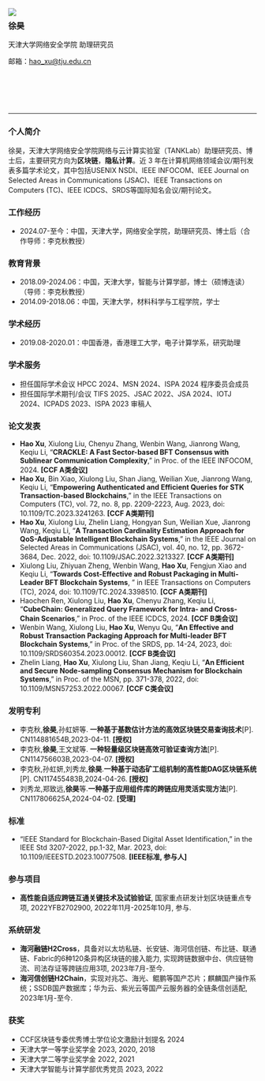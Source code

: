 
<img align="left" src="https://github.com/user-attachments/assets/87ea0384-254d-43b9-b2a4-a71e80e6e472"/>

### **徐昊**

天津大学网络安全学院 助理研究员

邮箱：hao_xu@tju.edu.cn

<br>
<br>
<br>
<br>

---

### **个人简介**
徐昊，天津大学网络安全学院网络与云计算实验室（TANKLab）助理研究员、博士后，主要研究方向为**区块链**，**隐私计算**。近 3 年在计算机网络领域会议/期刊发表多篇学术论文，其中包括USENIX NSDI、IEEE INFOCOM、IEEE Journal on Selected Areas in Communications (JSAC)、IEEE Transactions on Computers (TC)、IEEE ICDCS、SRDS等国际知名会议/期刊论文。

### **工作经历**
*	2024.07-至今：中国，天津大学，网络安全学院，助理研究员、博士后（合作导师：李克秋教授）

### **教育背景**
*	2018.09-2024.06：中国，天津大学，智能与计算学部，博士（硕博连读）（导师：李克秋教授）
*	2014.09-2018.06：中国，天津大学，材料科学与工程学院，学士

### **学术经历**
*	2019.08-2020.01：中国香港，香港理工大学，电子计算学系，研究助理
  
### **学术服务**
*	担任国际学术会议 HPCC 2024、MSN 2024、ISPA 2024 程序委员会成员
*	担任国际学术期刊/会议 TIFS 2025、JSAC 2022、JSA 2024、IOTJ 2024、ICPADS 2023、ISPA 2023 审稿人

### **论文发表**
*	**Hao Xu**, Xiulong Liu, Chenyu Zhang, Wenbin Wang, Jianrong Wang, Keqiu Li, “**CRACKLE: A Fast Sector-based BFT Consensus with Sublinear Communication Complexity**,” in Proc. of the IEEE INFOCOM, 2024. **[CCF A类会议]**
*	**Hao Xu**, Bin Xiao, Xiulong Liu, Shan Jiang, Weilian Xue, Jianrong Wang, Keqiu Li, “**Empowering Authenticated and Efficient Queries for STK Transaction-based Blockchains**,” in the IEEE Transactions on Computers (TC), vol. 72, no. 8, pp. 2209-2223, Aug. 2023, doi: 10.1109/TC.2023.3241263. **[CCF A类期刊]**
*	**Hao Xu**, Xiulong Liu, Zhelin Liang, Hongyan Sun, Weilian Xue, Jianrong Wang, Keqiu Li, “**A Transaction Cardinality Estimation Approach for QoS-Adjustable Intelligent Blockchain Systems**,” in the IEEE Journal on Selected Areas in Communications (JSAC), vol. 40, no. 12, pp. 3672-3684, Dec. 2022, doi: 10.1109/JSAC.2022.3213327. **[CCF A类期刊]**
*	Xiulong Liu, Zhiyuan Zheng, Wenbin Wang, **Hao Xu**, Fengjun Xiao and Keqiu Li, “**Towards Cost-Effective and Robust Packaging in Multi-Leader BFT Blockchain Systems**, ” in IEEE Transactions on Computers  (TC), 2024, doi: 10.1109/TC.2024.3398510. **[CCF A类期刊]**
*	Haochen Ren, Xiulong Liu, **Hao Xu**, Chenyu Zhang, Keqiu Li, “**CubeChain: Generalized Query Framework for Intra- and Cross-Chain Scenarios**,” in Proc. of the IEEE ICDCS, 2024. **[CCF B类会议]**
*	Wenbin Wang, Xiulong Liu, **Hao Xu**, Wenyu Qu, “**An Effective and Robust Transaction Packaging Approach for Multi-leader BFT Blockchain Systems**,” in Proc. of the SRDS, pp. 14-24, 2023, doi: 10.1109/SRDS60354.2023.00012. **[CCF B类会议]**
*	Zhelin Liang, **Hao Xu**, Xiulong Liu, Shan Jiang, Keqiu Li, “**An Efficient and Secure Node-sampling Consensus Mechanism for Blockchain Systems**,” in Proc. of the MSN, pp. 371-378, 2022, doi: 10.1109/MSN57253.2022.00067. **[CCF C类会议]**

### **发明专利**
*	李克秋,**徐昊**,孙虹妍等. **一种基于基数估计方法的高效区块链交易查询技术**[P]. CN114881654B,2023-04-11. **[授权]**
*	李克秋,**徐昊**,王文斌等. **一种轻量级区块链高效可验证查询方法**[P]. CN114756603B,2023-04-07. **[授权]**
*	李克秋,孙虹妍,刘秀龙,**徐昊**.**一种基于动态矿工组机制的高性能DAG区块链系统**[P]. CN117455483B,2024-04-26. **[授权]**
*	刘秀龙,郑致远,**徐昊**等.**一种基于应用组件库的跨链应用灵活实现方法**[P]. CN117806625A,2024-04-02. **[受理]**

### **标准**
*	“IEEE Standard for Blockchain-Based Digital Asset Identification,” in the IEEE Std 3207-2022, pp.1-32, Mar. 2023, doi: 10.1109/IEEESTD.2023.10077508. **[IEEE标准, 参与人]**

### **参与项目**
*	**高性能自适应跨链互通关键技术及试验验证**, 国家重点研发计划区块链重点专项, 2022YFB2702900, 2022年11月-2025年10月, 参与.

### **系统研发**
*	**海河融链H2Cross**，具备对以太坊私链、长安链、海河信创链、布比链、联通链、Fabric的6种120条异构区块链的接入能力, 实现跨链数据中台、供应链物流、司法存证等跨链应用3项, 2023年7月-至今.
*	**海河信创链H2Chain**，实现对兆芯、海光、鲲鹏等国产芯片；麒麟国产操作系统；SSDB国产数据库；华为云、紫光云等国产云服务器的全链条信创适配, 2023年1月-至今.

### **获奖**
*	CCF区块链专委优秀博士学位论文激励计划提名 2024 
*	天津大学一等学业奖学金 2023, 2020, 2018 
*	天津大学二等学业奖学金 2022, 2021
*	天津大学智能与计算学部优秀党员 2023, 2022
